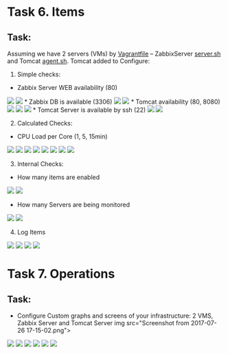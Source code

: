 # Task 6. Items

## Task:
Assuming we have 2 servers (VMs) by [Vagrantfile](Vagrantfile) – ZabbixServer [server.sh](scripts/server.sh) and Tomcat [agent.sh](scripts/agent.sh).
Tomcat added to 
Configure:

 1. Simple checks:

 * Zabbix Server WEB availability (80)
<img src="Screenshot from 2017-07-26 13-12-02.png">
<img src="Screenshot from 2017-07-26 14-38-45.png">
 * Zabbix DB is available (3306)
<img src="Screenshot from 2017-07-26 13-17-39.png">
<img src="Screenshot from 2017-07-26 14-40-05.png">
 * Tomcat availability (80, 8080)
<img src="Screenshot from 2017-07-26 13-21-26.png">
<img src="Screenshot from 2017-07-26 14-40-31.png">
<img src="Screenshot from 2017-07-26 14-45-24.png">
 * Tomcat Server is available by ssh (22)
<img src="Screenshot from 2017-07-26 14-46-53.png">
<img src="Screenshot from 2017-07-26 13-23-41.png">


 2. Calculated Checks:

 * CPU Load per Core (1, 5, 15min)
<img src="Screenshot from 2017-07-26 18-46-02.png">
<img src="Screenshot from 2017-07-26 15-37-12.png">
<img src="Screenshot from 2017-07-26 15-43-38.png">
<img src="Screenshot from 2017-07-26 15-42-55.png">
<img src="Screenshot from 2017-07-26 17-43-43.png">
<img src="Screenshot from 2017-07-26 17-44-55.png">
<img src="Screenshot from 2017-07-26 17-51-08.png">
<img src="Screenshot from 2017-07-26 17-54-26.png">

 3. Internal Checks:

 * How many items are enabled
<img src="Screenshot from 2017-07-26 17-09-22.png">
<img src="Screenshot from 2017-07-26 19-02-21.png">

 * How many Servers are being monitored
<img src="Screenshot from 2017-07-26 17-10-47.png">
<img src="Screenshot from 2017-07-26 19-03-59.png">

4. Log Items
<img src="Screenshot from 2017-07-26 16-59-59.png">
<img src="Screenshot from 2017-07-26 17-00-07.png">
<img src="Screenshot from 2017-07-26 17-00-16.png">
<img src="Screenshot from 2017-07-26 17-01-45.png">

# Task 7. Operations

## Task:

 * Configure Custom graphs and screens of your infrastructure:
2 VMS, Zabbix Server and Tomcat Server
img src="Screenshot from 2017-07-26 17-15-02.png">
<img src="Screenshot from 2017-07-26 17-15-28.png">
<img src="Screenshot from 2017-07-26 17-21-21.png">
<img src="Screenshot from 2017-07-26 17-21-47.png">
<img src="Screenshot from 2017-07-26 17-30-43.png">
<img src="Screenshot from 2017-07-26 17-36-52.png">
<img src="Screenshot from 2017-07-26 17-38-17.png">





